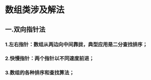 # 数组类涉及解法

## 一.双向指针法

### 1.左右指针：数组从两边向中间靠拢，典型应用是二分查找排序；

### 2.快慢指针：两个指针以不同速度前进；

### 3.数组的各种排序和查找算法；